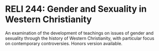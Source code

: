 # RELI 244: Gender and Sexuality in Western Christianity

An examination of the development of teachings on issues of gender and sexuality through the history of Western Christianity, with particular focus on contemporary controversies. Honors version available.
